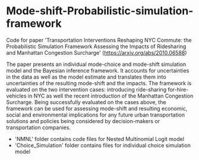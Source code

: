 # Mode-shift-Probabilistic-simulation-framework

Code for paper 'Transportation Interventions Reshaping NYC Commute: the Probabilistic Simulation Framework Assessing the Impacts of Ridesharing and Manhattan Congestion Surcharge' (https://arxiv.org/abs/2010.06588)

The paper presents an individual mode-choice and mode-shift simulation model and the Bayesian inference framework. It accounts for uncertainties in the data as well as the model estimate and translates them into uncertainties of the resulting mode-shift and the impacts. The framework is evaluated on the two intervention cases: introducing ride-sharing for-hire-vehicles in NYC as well the recent introduction of the Manhattan Congestion Surcharge. Being successfully evaluated on the cases above, the framework can be used for assessing mode-shift and resulting economic, social and environmental implications for any future urban transportation solutions and policies being considered by decision-makers or transportation companies.

- 'NMNL' folder contains code files for Nested Multinomial Logit model
- 'Choice_Simulation' folder contains files for individual choice simulation model
